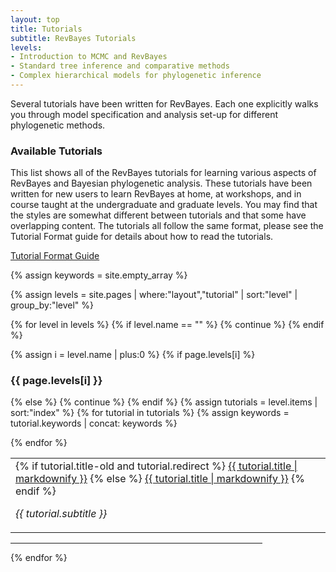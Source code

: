```yaml
---
layout: top
title: Tutorials
subtitle: RevBayes Tutorials
levels:
- Introduction to MCMC and RevBayes
- Standard tree inference and comparative methods
- Complex hierarchical models for phylogenetic inference
---
```


Several tutorials have been written for RevBayes. Each one explicitly walks you through model specification and analysis set-up for different phylogenetic methods.


### Available Tutorials

This list shows all of the RevBayes tutorials for learning various aspects of RevBayes and Bayesian phylogenetic analysis. 
These tutorials have been written for new users to learn RevBayes at home, at workshops, and in course taught at the undergraduate and graduate levels. 
You may find that the styles are somewhat different between tutorials and that some  have overlapping content. 
The tutorials all follow the same format, please see the Tutorial Format guide for details about how to read the tutorials.

<a href="{{ site.baseurl }}{{ page.url }}format" class="btn btn-info" role="button">Tutorial Format Guide</a>


{% assign keywords = site.empty_array %}

{% assign levels = site.pages | where:"layout","tutorial" | sort:"level" | group_by:"level" %}

{% for level in levels %}
{% if level.name == "" %}
{% continue %}
{% endif %}

{% assign i = level.name | plus:0 %}
{% if page.levels[i] %}
<h3>{{ page.levels[i] }}</h3>
{% else %}
{% continue %}
{% endif %}

<table width="90%" class="table table-striped">
{% assign tutorials = level.items | sort:"index" %}
{% for tutorial in tutorials %}
{% assign keywords = tutorial.keywords | concat: keywords %}
<tr class="tutorial {{ tutorial.keywords | join:' '}}">
<td class="col-xs-5">
{% if tutorial.title-old and tutorial.redirect %}
<a href="https://github.com/revbayes/revbayes_tutorial/raw/master/tutorial_TeX/{{ tutorial.title-old }}/{{ tutorial.title-old }}.pdf">{{ tutorial.title | markdownify }}</a>
{% else %}
<a href="{{ site.baseurl }}{{ tutorial.url }}">{{ tutorial.title | markdownify }}</a>
{% endif %}
<p style="font-style: italic">{{ tutorial.subtitle }}</p>
</td>

</tr>

{% endfor %}
</table><hr align="left" width="80%">

{% endfor %}

